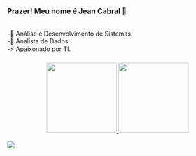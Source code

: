 ### Prazer! Meu nome é Jean Cabral 👋
<br>
-🌱 Análise e Desenvolvimento de Sistemas. <br>
-🤖 Analista de Dados. <br>
-⚡ Apaixonado por TI. <br>

<br>

<div align="center">
  <a href="https://github.com/JeanAlexandreTI">
  <img height="160em" src="https://github-readme-stats.vercel.app/api?username=JeanAlexandreTI&show_icons=true&theme=merko&include_all_commits=true&count_private=true"/>
  <img height="160em" src="https://github-readme-stats.vercel.app/api/top-langs/?username=JeanAlexandreTI&layout=compact&langs_count=7&theme=merko"/>
</div>

<br>
    
<div>  
  <a href="https://www.linkedin.com/in/jean-cabral-537969294/" target="_blank">
    <img src="https://img.shields.io/badge/-LinkedIn-%230077B5?style=for-the-badge&logo=linkedin&logoColor=white" target="_blank">
  </a>
</div>

